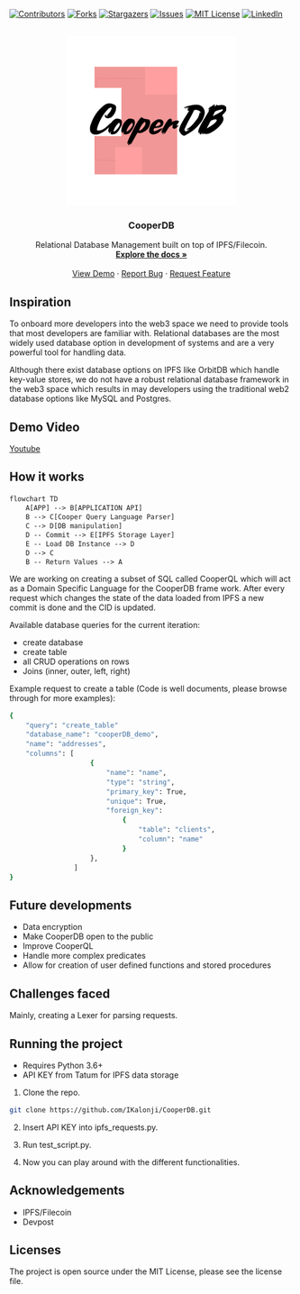 <div id="top"></div>

[![Contributors][contributors-shield]][contributors-url]
[![Forks][forks-shield]][forks-url]
[![Stargazers][stars-shield]][stars-url]
[![Issues][issues-shield]][issues-url]
[![MIT License][license-shield]][license-url]
[![LinkedIn][linkedin-shield]][linkedin-url]



<!-- PROJECT LOGO -->
<br />
<div align="center">
  <a href="https://github.com/IKalonji/CooperDB">
    <img src="cooperDB-logo.png" alt="Logo" width="300" height="300">
  </a>

  <h3 align="center">CooperDB</h3>

  <p align="center">
    Relational Database Management built on top of IPFS/Filecoin. 
    <br />
    <a href="https://github.com/IKalonji/CooperDB/blob/main/README.md"><strong>Explore the docs »</strong></a>
    <br />
    <br />
    <a href="https://youtu.be/hkJ0wgO6Hc4">View Demo</a>
    ·
    <a href="https://github.com/IKalonji/CooperDB/issues">Report Bug</a>
    ·
    <a href="https://github.com/IKalonji/CooperDB/issues">Request Feature</a>
  </p>
</div>

## Inspiration

To onboard more developers into the web3 space we need to provide tools that most developers are familiar with.
Relational databases are the most widely used database option in development of systems and are a very powerful tool
for handling data. 

Although there exist database options on IPFS like OrbitDB which handle key-value stores, we do not have a robust relational database framework in
the web3 space which results in may developers using the traditional web2 database options like MySQL and Postgres.

## Demo Video

[Youtube]()

## How it works

```mermaid
flowchart TD
    A[APP] --> B[APPLICATION API]
    B --> C[Cooper Query Language Parser]
    C --> D[DB manipulation]
    D -- Commit --> E[IPFS Storage Layer]
    E -- Load DB Instance --> D
    D --> C
    B -- Return Values --> A
```

We are working on creating a subset of SQL called CooperQL which will act as a Domain Specific Language for the CooperDB frame work. After every request which changes the state of
the data loaded from IPFS a new commit is done and the CID is updated.

Available database queries for the current iteration:
* create database
* create table
* all CRUD operations on rows
* Joins (inner, outer, left, right)

Example request to create a table (Code is well documents, please browse through for more examples):
```sh
{
    "query": "create_table"
    "database_name": "cooperDB_demo",
    "name": "addresses",
    "columns": [
                    { 
                        "name": "name",
                        "type": "string",
                        "primary_key": True, 
                        "unique": True, 
                        "foreign_key": 
                            {
                                "table": "clients",
                                "column": "name"
                            }
                    },
                ]
}
```

## Future developments

* Data encryption
* Make CooperDB open to the public
* Improve CooperQL 
* Handle more complex predicates
* Allow for creation of user defined functions and stored procedures

## Challenges faced

Mainly, creating a Lexer for parsing requests.

## Running the project

* Requires Python 3.6+
* API KEY from Tatum for IPFS data storage

1. Clone the repo.

```sh
git clone https://github.com/IKalonji/CooperDB.git
```

2. Insert API KEY into ipfs_requests.py.

3. Run test_script.py.

4. Now you can play around with the different functionalities.

## Acknowledgements

* IPFS/Filecoin
* Devpost

## Licenses

The project is open source under the MIT License, please see the license file.

[contributors-shield]: https://img.shields.io/github/contributors/IKalonji/CooperDB.svg?style=for-the-badge
[contributors-url]: https://github.com/IKalonji/CooperDB/graphs/contributors
[forks-shield]: https://img.shields.io/github/forks/IKalonji/CooperDB.svg?style=for-the-badge
[forks-url]: https://github.com/IKalonji/CooperDB/network/members
[stars-shield]: https://img.shields.io/github/stars/IKalonji/CooperDB.svg?style=for-the-badge
[stars-url]: https://github.com/IKalonji/CooperDB/stargazers
[issues-shield]: https://img.shields.io/github/issues/IKalonji/CooperDB.svg?style=for-the-badge
[issues-url]: https://github.com/IKalonji/CooperDB/issues
[license-shield]: https://img.shields.io/github/license/IKalonji/CooperDB.svg?style=for-the-badge
[license-url]: https://github.com/IKalonji/CooperDB/blob/main/LICENSE.txt
[linkedin-shield]: https://img.shields.io/badge/-LinkedIn-black.svg?style=for-the-badge&logo=linkedin&colorB=555
[linkedin-url]: https://www.linkedin.com/in/issa-kalonji-b301851ba/
